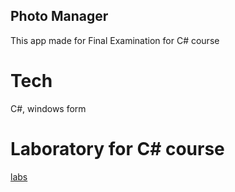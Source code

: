 ## Photo Manager
This app made for Final Examination for C# course
# Tech 
C#, windows form

# Laboratory for C# course
[labs](https://github.com/NPaugust/C-sharp-Laboratory)
